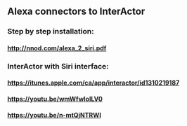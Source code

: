 ## Alexa connectors to InterActor
### Step by step installation:
#### http://nnod.com/alexa_2_siri.pdf
###
### InterActor with Siri interface:
#### https://itunes.apple.com/ca/app/interactor/id1310219187
#### https://youtu.be/wmWfwIolLV0
#### https://youtu.be/n-mtQjNTRWI
